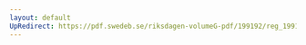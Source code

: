 ```yaml
---
layout: default
UpRedirect: https://pdf.swedeb.se/riksdagen-volumeG-pdf/199192/reg_199192/reg_199192_0454.pdf
---
```

